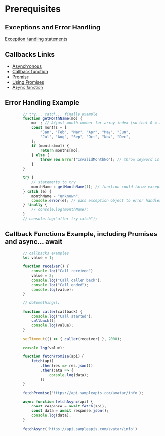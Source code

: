 # Prerequisites

## Exceptions and Error Handling

[Exception handling statements](https://developer.mozilla.org/en-US/docs/Web/JavaScript/Guide/Control_flow_and_error_handling#exception_handling_statements)

## Callbacks Links

- [Asynchronous](https://developer.mozilla.org/en-US/docs/Glossary/Asynchronous)
- [Callback function](https://developer.mozilla.org/en-US/docs/Glossary/Callback_function)
- [Promise](https://developer.mozilla.org/en-US/docs/Web/JavaScript/Reference/Global_Objects/Promise)
- [Using Promises](https://developer.mozilla.org/en-US/docs/Web/JavaScript/Guide/Using_promises)
- [Async function](https://developer.mozilla.org/en-US/docs/Web/JavaScript/Reference/Statements/async_function)

## Error Handling Example

```js
        // try... catch... finally example
        function getMonthName(mo) {
            mo--; // Adjust month number for array index (so that 0 = Jan, 11 = Dec)
            const months = [
                "Jan", "Feb", "Mar", "Apr", "May", "Jun",
                "Jul", "Aug", "Sep", "Oct", "Nov", "Dec",
            ];
            if (months[mo]) {
                return months[mo];
            } else {
                throw new Error("InvalidMonthNo"); // throw keyword is used here
            }
        }

        try {
            // statements to try
            monthName = getMonthName(1); // function could throw exception
        } catch (e) {
            monthName = "unknown";
            console.error(e); // pass exception object to error handler (i.e. your own function)
        } finally {
            // console.log(monthName);
        }
        // console.log("after try catch");
```

## Callback Functions Example, including Promises and async... await

```js
        // callbacks examples
        let value = 1;

        function receiver() {
            console.log("Call received")
            value = 2;
            console.log("Call caller back");
            console.log("Call ended");
            console.log(value);
        }

        // doSomething();

        function caller(callback) {
            console.log("Call started");
            callback();
            console.log(value);
        }

        setTimeout(() => { caller(receiver) }, 2000);

        console.log(value);

        function fetchPromise(api) {
            fetch(api)
                .then(res => res.json())
                .then(data => {
                    console.log(data);
                })
        }

        fetchPromise('https://api.sampleapis.com/avatar/info');

        async function fetchAsync(api) {
            const response = await fetch(api);
            const data = await response.json();
            console.log(data);
        }

        fetchAsync('https://api.sampleapis.com/avatar/info');
```